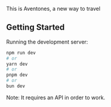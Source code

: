 This is Aventones, a new way to travel 

## Getting Started

Running the development server:

```bash
npm run dev
# or
yarn dev
# or
pnpm dev
# or
bun dev
```
Note: It requires an API in order to work.
